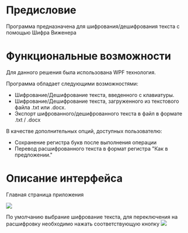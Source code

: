 # Предисловие
Программа предназначена для шифрования/дешифрования текста с помощью Шифра Виженера

# Функциональные возможности
Для данного решения была использована WPF технология.

Программа обладает следующими возможностями:
- Шифрование/Дешифрование текста, введенного с клавиатуры.
- Шифрование/Дешифрование текста, загруженного из текстового файла .txt или .docx.
- Экспорт шифрованного/дешифрованного текста в файл в формате .txt / .docx

В качестве дополнительных опций, доступных пользователю:
- Сохранение регистра букв после выполнения операции
- Перевод расшифрованного текста в формат регистра "Как в предложении."

# Описание интерфейса
Главная страница приложения

![](https://github.com/Mur-mur/Kurs_WPF/blob/master/Description%20Pictures/MainWindow.png)

По умолчанию выбрание шифрование текста, для переключения на расшифровку необходимо нажать соответствующую кнопку
![](https://github.com/Mur-mur/Kurs_WPF/blob/master/Description%20Pictures/Change.png)
